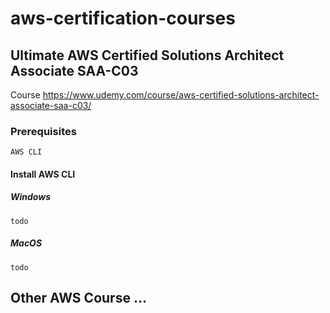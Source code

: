 # aws-certification-courses

## Ultimate AWS Certified Solutions Architect Associate SAA-C03

Course https://www.udemy.com/course/aws-certified-solutions-architect-associate-saa-c03/

### Prerequisites

```
AWS CLI
```

#### Install AWS CLI

##### Windows

```
todo
```

##### MacOS

```
todo
```

## Other AWS Course ...
